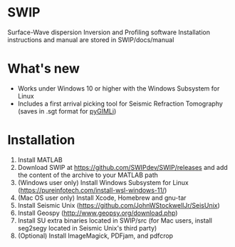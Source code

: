 # SWIP
Surface-Wave dispersion Inversion and Profiling software
Installation instructions and manual are stored in SWIP/docs/manual

# What's new
- Works under Windows 10 or higher with the Windows Subsystem for Linux
- Includes a first arrival picking tool for Seismic Refraction Tomography (saves in .sgt format for [pyGIMLi](https://www.pygimli.org/))

# Installation

1. Install MATLAB
2. Download SWIP at https://github.com/SWIPdev/SWIP/releases and add the content of the archive
to your MATLAB path
3. (Windows user only) Install Windows Subsystem for Linux (https://pureinfotech.com/install-wsl-windows-11/)
4. (Mac OS user only) Install Xcode, Homebrew and gnu-tar
5. Install Seismic Unix (https://github.com/JohnWStockwellJr/SeisUnix)
6. Install Geospy (http://www.geopsy.org/download.php)
7. Install SU extra binaries located in SWIP/src (for Mac users, install seg2segy located in Seismic Unix's third party)
8. (Optional) Install ImageMagick, PDFjam, and pdfcrop
